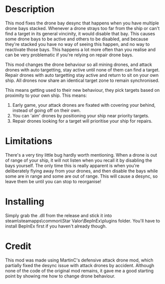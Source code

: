 # Description
This mod fixes the drone bay desync that happens when you have multiple drone bays stacked.
Whenever a drone strays too far from the ship or can't find a target in its general vincinity, it would disable that bay.
This causes some drone bays to be active and others to be disabled, and because they're stacked you have no way of seeing this happen, and no way to reactivate those bays.
This happens a lot more often than you realise and can be very problematic if you're relying on repair drone bays.

This mod changes the drone behaviour so all mining drones, and attack drones with auto targetting, stay active until none of them can find a target.
Repair drones with auto targetting stay active and return to sit on your own ship. All drones now share an identical target zone to remain synchronised.

This means getting used to their new behaviour, they pick targets based on proximity to your own ship. 
This means:
1) Early game, your attack drones are fixated with covering your behind, instead of going off on their own.
2) You can 'aim' drones by positioning your ship near priority targets.
3) Repair drones looking for a target will prioritise your ship for repairs.

# Limitations
There's a very tiny little bug hardly worth mentioning. 
When a drone is out of range of your ship, it will not listen when you recall it by disabling the bays yourself.
The only time this is really apparent is when you're deliberately flying away from your drones, and then disable the bays while some are in range and some are out of range.
This will cause a desync, so leave them be until you can stop to reorganise!

# Installing
Simply grab the .dll from the release and stick it into steam\steamapps\common\Star Valor\BepInEx\plugins folder. 
You'll have to install BepInEx first if you haven't already though.

# Credit
This mod was made using MartinC's defensive attack drone mod, which partially fixed the desync issue with attack drones by accident. 
Although none of the code of the original mod remains, it gave me a good starting point by showing me how to change drone behaviour.
